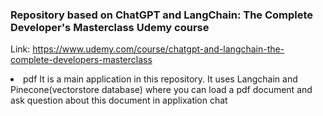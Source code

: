 ### Repository based on ChatGPT and LangChain: The Complete Developer's Masterclass Udemy course 

Link: https://www.udemy.com/course/chatgpt-and-langchain-the-complete-developers-masterclass

<li> pdf
It is a main application in this repository. 
It uses Langchain and Pinecone(vectorstore database) where you can load a pdf document and ask question about this document in applixation chat
